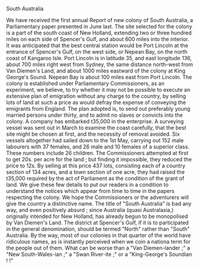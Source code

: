   South Australia  We have received the first annual Report of new colony of South Australia, a Parliamentary paper presented in June last. The site selected for the colony is a part of the south coast of New Holland, extending two or three hundred miles on each side of Spencer's Gulf, and about 600 miles into the interior. It was anticipated that the best central station would be Port Lincoln at the entrance of Spencer's Gulf, on the west side, or Nepean Bay, on the north coast of Kangaroo Isle. Port Lincoln is in latitude 35, and east longitude 136, about 700 miles right west from Sydney, the same distance north-west from Van Diemen's Land, and about 1000 miles eastward of the colony at King George's Sound. Nepean Bay is about 100 miles east from Port Lincoln. The colony is established under Parliamentary Commissioners, as an experiment, we believe, to try whether it may not be possible to execute an extensive plan of emigration without any charge to the country, by selling lots of land at such a price as would defray the expense of conveying the emigrants from England. The plan adopted is, to send out preferably young married persons under thirty, and to admit no slaves or convicts into the colony. A company has embarked t35,000 in the enterprise. A surveying vessel was sent out in March to examine the coast carefully, that the best site might be chosen at first, and the necessity of removal avoided. Six vessels altogether had sailed down to the 1st May, carrying out 152 male labourers with 37 females, and 26 male and 10 females of a superior class. These numbers include 26 children. The Commissioners attempted at first to get 20s. per acre for the land ; but finding it impossible, they reduced the price to 12s. By selling at this price 437 lots, consisting each of a country section of 134 acres, and a town section of one acre, they had raised the t35,000 required by the act of Parliament as the condition of the grant of land. We give these few details to put our readers in a condition to understand the notices which appear from time to time in the papers respecting the colony. We hope the Commissioners or the adventurers will give the country a distinctive name. The title of "South Australia" is bad any way, and even positively absurd ; since Australia (quasi Australasia,) originally intended for New Holland, has already begun to be monopolised by Van Diemen's Land. The district at Spencer's Gulf, if it is to participated in the general denomination, should be termed "North" rather than "South" Australia. By the way, most of our colonies in that quarter of the world have ridiculous names, as is instantly perceived when we coin a nationa term for the people out of them. What can be worse than a "Van Diemen-lander ;" a "New South-Wales-ian ;" a "Swan River-ite ;" or a "King-George's Soundian ! !"